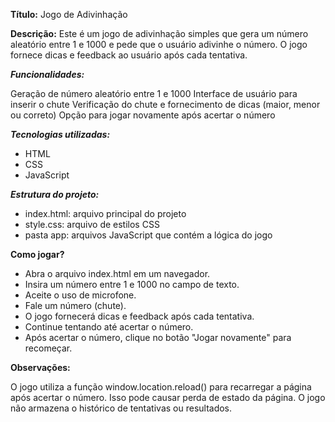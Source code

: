 **Título:** Jogo de Adivinhação

**Descrição:** Este é um jogo de adivinhação simples que gera um número aleatório entre 1 e 1000 e pede que o usuário adivinhe o número. O jogo fornece dicas e feedback ao usuário após cada tentativa.

***Funcionalidades:***

Geração de número aleatório entre 1 e 1000
Interface de usuário para inserir o chute
Verificação do chute e fornecimento de dicas (maior, menor ou correto)
Opção para jogar novamente após acertar o número


***Tecnologias utilizadas:***

 - HTML
 - CSS
 - JavaScript


***Estrutura do projeto:***

 - index.html: arquivo principal do projeto
 - style.css: arquivo de estilos CSS
 - pasta app: arquivos JavaScript que contém a lógica do jogo

**Como jogar?**

- Abra o arquivo index.html em um navegador.
- Insira um número entre 1 e 1000 no campo de texto.
- Aceite o uso de microfone.
- Fale um número (chute).
- O jogo fornecerá dicas e feedback após cada tentativa.
- Continue tentando até acertar o número.
- Após acertar o número, clique no botão "Jogar novamente" para recomeçar.

**Observações:**

O jogo utiliza a função window.location.reload() para recarregar a página após acertar o número. Isso pode causar perda de estado da página. O jogo não armazena o histórico de tentativas ou resultados.